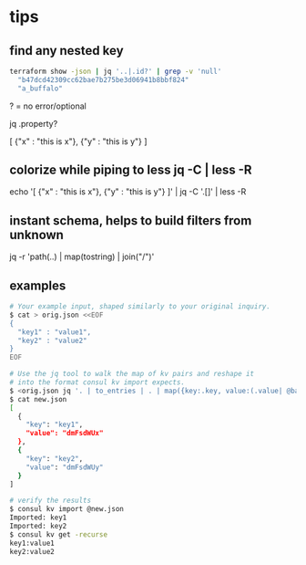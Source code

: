 # tips

## find any nested key

```sh
terraform show -json | jq '..|.id?' | grep -v 'null'
  "b47dcd42309cc62bae7b275be3d06941b8bbf824"
  "a_buffalo"
```


? = no error/optional

jq .property?

[ {"x" : "this is x"}, {"y" : "this is y"} ]

## colorize while piping to less jq -C | less -R

echo '[ {"x" : "this is x"}, {"y" : "this is y"} ]' | jq -C '.[]' | less -R

## instant schema, helps to build filters from unknown

jq -r 'path(..) | map(tostring) | join("/")'

## examples

```sh
# Your example input, shaped similarly to your original inquiry.
$ cat > orig.json <<EOF
{
  "key1" : "value1",
  "key2" : "value2"
}
EOF

# Use the jq tool to walk the map of kv pairs and reshape it
# into the format consul kv import expects.
$ <orig.json jq '. | to_entries | . | map({key:.key, value:(.value| @base64)})' > new.json
$ cat new.json
[
  {
    "key": "key1",
    "value": "dmFsdWUx"
  },
  {
    "key": "key2",
    "value": "dmFsdWUy"
  }
]

# verify the results
$ consul kv import @new.json
Imported: key1
Imported: key2
$ consul kv get -recurse
key1:value1
key2:value2

```
